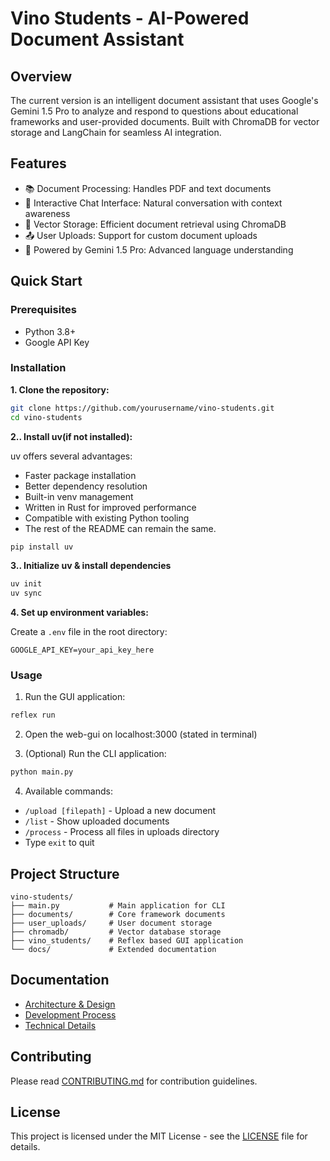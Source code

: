 # Vino Students - AI-Powered Document Assistant

## Overview

The current version is an intelligent document assistant that uses Google's Gemini 1.5 Pro to analyze and respond to questions about educational frameworks and user-provided documents. Built with ChromaDB for vector storage and LangChain for seamless AI integration.

## Features


- 📚 Document Processing: Handles PDF and text documents
- 💬 Interactive Chat Interface: Natural conversation with context awareness
- 🔄 Vector Storage: Efficient document retrieval using ChromaDB
- 📤 User Uploads: Support for custom document uploads
- 🤖 Powered by Gemini 1.5 Pro: Advanced language understanding

## Quick Start

### Prerequisites


- Python 3.8+
- Google API Key

### Installation


**1. Clone the repository:**

```bash
git clone https://github.com/yourusername/vino-students.git
cd vino-students
```

**2.. Install uv(if not installed):**

uv offers several advantages:

* Faster package installation
* Better dependency resolution
* Built-in venv management
* Written in Rust for improved performance
* Compatible with existing Python tooling
* The rest of the README can remain the same.


```bash
pip install uv
```

**3.. Initialize uv & install dependencies**
```bash
uv init
uv sync
```

**4. Set up environment variables:**

Create a `.env` file in the root directory:
```
GOOGLE_API_KEY=your_api_key_here
```

### Usage

1. Run the GUI application:

```bash
reflex run
```

2. Open the web-gui on localhost:3000 (stated in terminal)

3. (Optional) Run the CLI application:

```bash
python main.py
```

4.  Available commands:

- `/upload [filepath]` - Upload a new document
- `/list` - Show uploaded documents
- `/process` - Process all files in uploads directory
- Type `exit` to quit


## Project Structure

```
vino-students/
├── main.py           # Main application for CLI
├── documents/        # Core framework documents
├── user_uploads/     # User document storage
├── chromadb/         # Vector database storage
├── vino_students/    # Reflex based GUI application
└── docs/             # Extended documentation
```


## Documentation

- [Architecture & Design](docs/architecture/README.md)
- [Development Process](docs/process/development.md)
- [Technical Details](docs/technical/README.md)

## Contributing

Please read [CONTRIBUTING.md](CONTRIBUTING.md) for contribution guidelines.

## License


This project is licensed under the MIT License - see the [LICENSE](LICENSE) file for details.